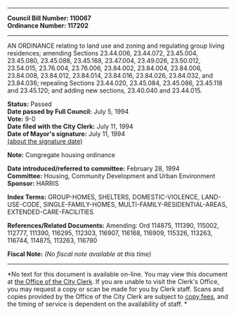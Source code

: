 * * * * *  
  
**Council Bill Number: [](#h0)[](#h2)110067**   
**Ordinance Number: 117202**  
  
* * * * *  
  
AN ORDINANCE relating to land use and zoning and regulating group living residences; amending Sections 23.44.006, 23.44.072, 23.45.004, 23.45.080, 23.45.088, 23.45.168, 23.47.004, 23.49.026, 23.50.012, 23.54.015, 23.76.004, 23.76.006, 23.84.002, 23.84.004, 23.84.006, 23.84.008, 23.84.012, 23.84.014, 23.84.016, 23.84.026, 23.84.032, and 23.84.036; repealing Sections 23.44.020, 23.45.084, 23.45.086, 23.45.118 and 23.45.120; and adding new sections, 23.40.040 and 23.44.015.  
  
**Status:** Passed   
**Date passed by Full Council:** July 5, 1994   
**Vote:** 9-0   
**Date filed with the City Clerk:** July 11, 1994   
**Date of Mayor's signature:** July 11, 1994   
[(about the signature date)](/~public/approvaldate.htm)   
  
**Note:** Congregate housing ordinance  
  
  
**Date introduced/referred to committee:** February 28, 1994   
**Committee:** Housing, Community Development and Urban Environment   
**Sponsor:** HARRIS   
  
**Index Terms:** GROUP-HOMES, SHELTERS, DOMESTIC-VIOLENCE, LAND-USE-CODE, SINGLE-FAMILY-HOMES, MULTI-FAMILY-RESIDENTIAL-AREAS, EXTENDED-CARE-FACILITIES  
  
**References/Related Documents:** Amending: Ord 114875, 111390, 115002, 112777, 111390, 116295, 112303, 116907, 116168, 116909, 115326, 113263, 116744, 114875, 113263, 116780  
  
**Fiscal Note:** *(No fiscal note available at this time)*  
  
* * * * *  
  
*No text for this document is available on-line. You may view this document at [the Office of the City Clerk](http://www.seattle.gov/leg/clerk/contactUs.htm). If you are unable to visit the Clerk's Office, you may request a copy or scan be made for you by Clerk staff. Scans and copies provided by the Office of the City Clerk are subject to [copy fees](http://clerk.seattle.gov/~public/clerkfees.htm), and the timing of service is dependent on the availability of staff. *  
  
  
